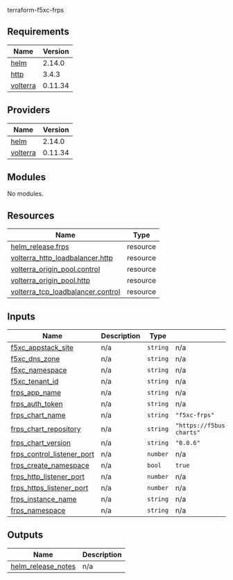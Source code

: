 terraform-f5xc-frps
<!-- BEGIN_TF_DOCS -->
## Requirements

| Name | Version |
|------|---------|
| <a name="requirement_helm"></a> [helm](#requirement\_helm) | 2.14.0 |
| <a name="requirement_http"></a> [http](#requirement\_http) | 3.4.3 |
| <a name="requirement_volterra"></a> [volterra](#requirement\_volterra) | 0.11.34 |

## Providers

| Name | Version |
|------|---------|
| <a name="provider_helm"></a> [helm](#provider\_helm) | 2.14.0 |
| <a name="provider_volterra"></a> [volterra](#provider\_volterra) | 0.11.34 |

## Modules

No modules.

## Resources

| Name | Type |
|------|------|
| [helm_release.frps](https://registry.terraform.io/providers/hashicorp/helm/2.14.0/docs/resources/release) | resource |
| [volterra_http_loadbalancer.http](https://registry.terraform.io/providers/volterraedge/volterra/0.11.34/docs/resources/http_loadbalancer) | resource |
| [volterra_origin_pool.control](https://registry.terraform.io/providers/volterraedge/volterra/0.11.34/docs/resources/origin_pool) | resource |
| [volterra_origin_pool.http](https://registry.terraform.io/providers/volterraedge/volterra/0.11.34/docs/resources/origin_pool) | resource |
| [volterra_tcp_loadbalancer.control](https://registry.terraform.io/providers/volterraedge/volterra/0.11.34/docs/resources/tcp_loadbalancer) | resource |

## Inputs

| Name | Description | Type | Default | Required |
|------|-------------|------|---------|:--------:|
| <a name="input_f5xc_appstack_site"></a> [f5xc\_appstack\_site](#input\_f5xc\_appstack\_site) | n/a | `string` | n/a | yes |
| <a name="input_f5xc_dns_zone"></a> [f5xc\_dns\_zone](#input\_f5xc\_dns\_zone) | n/a | `string` | n/a | yes |
| <a name="input_f5xc_namespace"></a> [f5xc\_namespace](#input\_f5xc\_namespace) | n/a | `string` | n/a | yes |
| <a name="input_f5xc_tenant_id"></a> [f5xc\_tenant\_id](#input\_f5xc\_tenant\_id) | n/a | `string` | n/a | yes |
| <a name="input_frps_app_name"></a> [frps\_app\_name](#input\_frps\_app\_name) | n/a | `string` | n/a | yes |
| <a name="input_frps_auth_token"></a> [frps\_auth\_token](#input\_frps\_auth\_token) | n/a | `string` | n/a | yes |
| <a name="input_frps_chart_name"></a> [frps\_chart\_name](#input\_frps\_chart\_name) | n/a | `string` | `"f5xc-frps"` | no |
| <a name="input_frps_chart_repository"></a> [frps\_chart\_repository](#input\_frps\_chart\_repository) | n/a | `string` | `"https://f5businessdevelopment.github.io/helm-charts"` | no |
| <a name="input_frps_chart_version"></a> [frps\_chart\_version](#input\_frps\_chart\_version) | n/a | `string` | `"0.0.6"` | no |
| <a name="input_frps_control_listener_port"></a> [frps\_control\_listener\_port](#input\_frps\_control\_listener\_port) | n/a | `number` | n/a | yes |
| <a name="input_frps_create_namespace"></a> [frps\_create\_namespace](#input\_frps\_create\_namespace) | n/a | `bool` | `true` | no |
| <a name="input_frps_http_listener_port"></a> [frps\_http\_listener\_port](#input\_frps\_http\_listener\_port) | n/a | `number` | n/a | yes |
| <a name="input_frps_https_listener_port"></a> [frps\_https\_listener\_port](#input\_frps\_https\_listener\_port) | n/a | `number` | n/a | yes |
| <a name="input_frps_instance_name"></a> [frps\_instance\_name](#input\_frps\_instance\_name) | n/a | `string` | n/a | yes |
| <a name="input_frps_namespace"></a> [frps\_namespace](#input\_frps\_namespace) | n/a | `string` | n/a | yes |

## Outputs

| Name | Description |
|------|-------------|
| <a name="output_helm_release_notes"></a> [helm\_release\_notes](#output\_helm\_release\_notes) | n/a |
<!-- END_TF_DOCS -->
